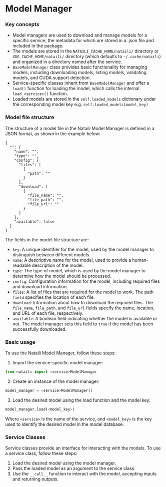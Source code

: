 # Model Manager

### Key concepts

* Model managers are used to download and manage models for a specific service, the metadata for which are stored in a .json file and included in the package.
* The models are stored in the `NATAILI_CACHE_HOME/nataili/` directory or `XDG_CACHE_HOME/nataili/` directory (which defaults to `~/.cache/nataili`) and organized in a directory named after the service.
* `BaseModelManager` class provides basic functionality for managing models, including downloading models, listing models, validating models, and CUDA support detection.
* Service-specific classes inherit from `BaseModelManager` and offer a `load()` function for loading the model, which calls the internal `load_<service>()` function.
* Loaded models are stored in the `self.loaded_models` dictionary under the corresponding model key e.g. `self.loaded_models[model_key]`

### Model file structure

The structure of a model file in the Nataili Model Manager is defined in a JSON format, as shown in the example below:

```
{
  "": {
    "name": "",
    "type": "",
    "config": {
      "files": [
        {
          "path": ""
        }
      ],
      "download": [
        {
          "file_name": "",
          "file_path": "",
          "file_url": ""
        }
      ]
    },
    "available": false
  }
}
```

The fields in the model file structure are:

* `key`: A unique identifier for the model, used by the model manager to distinguish between different models.
* `name`: A descriptive name for the model, used to provide a human-readable description of the model.
* `type`: The type of model, which is used by the model manager to determine how the model should be processed.
* `config`: Configuration information for the model, including required files and download information.
* `files`: A list of files that are required for the model to work. The path `field` specifies the location of each file.
* `download`: Information about how to download the required files. The `file_name`, `file_path`, and `file_url` fields specify the name, location, and URL of each file, respectively.
* `available`: A boolean field indicating whether the model is available or not. The model manager sets this field to `true` if the model has been successfully downloaded.

### Basic usage

To use the Nataili Model Manager, follow these steps:

1. Import the service-specific model manager:
```python
from nataili import <service>ModelManager
```
2. Create an instance of the model manager:
```python
model_manager = <service>ModelManager()
```
3. Load the desired model using the load function and the model key:
```python
model_manager.load(<model_key>)
```

Where `<service>` is the name of the service, and `<model_key>` is the key used to identify the desired model in the model database.

### Service Classes
Service classes provide an interface for interacting with the models. To use a service class, follow these steps:

1. Load the desired model using the model manager.
2. Pass the loaded model as an argument to the service class.
3. Use the `__call__` function to interact with the model, accepting inputs and returning outputs.
